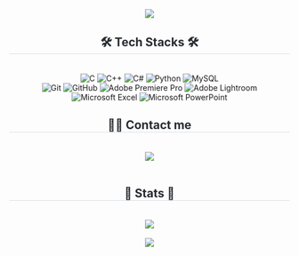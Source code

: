 <div align= "center">
    <img src="https://capsule-render.vercel.app/api?type=waving&color=0:e55d87,100:5fc2e3&height=180&text=👋Hello,%20I'm%20Siyul👋&animation=fadeIn&fontColor=ffffff&fontSize=60" />
    </div>
    <div align= "center">
    <h2 style="border-bottom: 1px solid #d8dee4; color: #282d33;"> 🛠️ Tech Stacks 🛠️</h2> <br>
      <img alt="C" src="https://img.shields.io/badge/c-%2300599C.svg?style=for-the-badge&logo=c&logoColor=white"/>
  <img alt="C++" src="https://img.shields.io/badge/c++-%2300599C.svg?style=for-the-badge&logo=c%2B%2B&logoColor=white"/>
  <img alt="C#" src="https://img.shields.io/badge/c%23-%23239120.svg?style=for-the-badge&logo=csharp&logoColor=white"/>
  <img alt="Python" src ="https://img.shields.io/badge/python-3670A0?style=for-the-badge&logo=python&logoColor=ffdd54"/>
  <img alt="MySQL" src = "https://img.shields.io/badge/mysql-4479A1.svg?style=for-the-badge&logo=mysql&logoColor=white"/>
  <br/>
  <img alt="Git" src="https://img.shields.io/badge/git-%23F05033.svg?style=for-the-badge&logo=git&logoColor=white"/>
  <img alt="GitHub" src ="https://img.shields.io/badge/github-%23121011.svg?style=for-the-badge&logo=github&logoColor=white"/>
  <img alt="Adobe Premiere Pro" src ="https://img.shields.io/badge/Adobe%20Premiere%20Pro-9999FF.svg?style=for-the-badge&logo=Adobe%20Premiere%20Pro&logoColor=white"/>
  <img alt="Adobe Lightroom" src ="https://img.shields.io/badge/Adobe%20Lightroom-31A8FF.svg?style=for-the-badge&logo=Adobe%20Lightroom&logoColor=white"/>
  <br/>
  <img alt="Microsoft Excel" src ="https://img.shields.io/badge/Microsoft_Excel-217346?style=for-the-badge&logo=microsoft-excel&logoColor=white"/>
  <img alt="Microsoft PowerPoint" src ="https://img.shields.io/badge/Microsoft_PowerPoint-B7472A?style=for-the-badge&logo=microsoft-powerpoint&logoColor=white"/>
    <div style="margin: 0 auto; text-align: center;" align= "center"> </div>
    </div>
    <div align= "center">
    <h2 style="border-bottom: 1px solid #d8dee4; color: #282d33;"> 🧑‍💻 Contact me </h2> <br> 
    <div align= "center"> <a href=https://imoracle.tistory.com/> <img src="https://img.shields.io/badge/Tistory-000000?style=for-the-badge&logo=Tistory&logoColor=white&link=https://imoracle.tistory.com/"> </a>
          </div>  <br> 
    <div align= "center">  </div> 
    </div>
    <div align= "center"> 
    <h2 style="border-bottom: 1px solid #d8dee4; color: #282d33;"> 🏅 Stats 🏅</h2> <div align= "center"> <br/><img src="https://github-readme-stats.vercel.app/api/top-langs/?username=oracle312&layout=compact&theme=dracula"
         /> <br/><br/> <img src="https://github-readme-stats.vercel.app/api?username=oracle312&show_icons=true&theme=dracula"
           />   
    </div> 
    </div>
    




<!--
**oracle312/oracle312** is a ✨ _special_ ✨ repository because its `README.md` (this file) appears on your GitHub profile.

Here are some ideas to get you started:

- 🔭 I’m currently working on ...
- 🌱 I’m currently learning ...
- 👯 I’m looking to collaborate on ...
- 🤔 I’m looking for help with ...
- 💬 Ask me about ...
- 📫 How to reach me: ...
- 😄 Pronouns: ...
- ⚡ Fun fact: ...
-->
